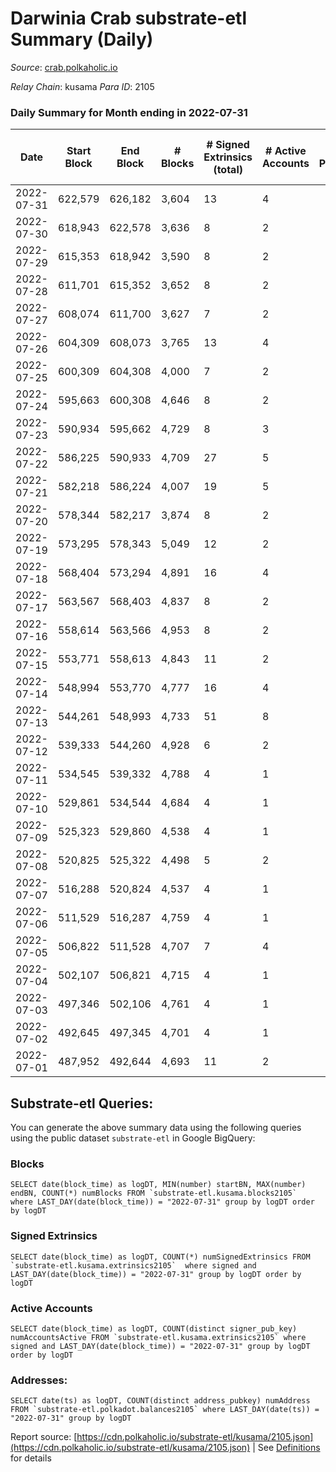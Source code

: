 # Darwinia Crab substrate-etl Summary (Daily)

_Source_: [crab.polkaholic.io](https://crab.polkaholic.io)

*Relay Chain*: kusama
*Para ID*: 2105



### Daily Summary for Month ending in 2022-07-31


| Date | Start Block | End Block | # Blocks | # Signed Extrinsics (total) | # Active Accounts | # Passive | # New | # Addresses with Balances | # Events | # Transfers | # XCM Transfers In | # XCM Transfers Out |
| ---- | ----------- | --------- | -------- | --------------------------- | ----------------- | --------- | ----- | ------------------------- | -------- | ----------- | ------------------ | ------------------- |
| 2022-07-31 | 622,579 | 626,182 | 3,604  | 13 | 4 |  |  | 38 | 7,592 | 334 ($1.30) |   | 1 ($1.00) |
| 2022-07-30 | 618,943 | 622,578 | 3,636  | 8 | 2 |  |  | 37 | 7,562 | 264 ($0.23) |   |   |
| 2022-07-29 | 615,353 | 618,942 | 3,590  | 8 | 2 |  |  | 37 | 7,470 | 264 ($0.23) |   |   |
| 2022-07-28 | 611,701 | 615,352 | 3,652  | 8 | 2 |  |  | 37 | 7,594 | 264 ($0.23) |   |   |
| 2022-07-27 | 608,074 | 611,700 | 3,627  | 7 | 2 |  |  | 37 | 7,475 | 198 ($0.17) |   |   |
| 2022-07-26 | 604,309 | 608,073 | 3,765  | 13 | 4 |  |  | 37 | 7,974 | 392 ($1.31) |   | 1 ($0.99) |
| 2022-07-25 | 600,309 | 604,308 | 4,000  | 7 | 2 |  |  | 37 | 8,221 | 198 ($0.17) |   |   |
| 2022-07-24 | 595,663 | 600,308 | 4,646  | 8 | 2 |  |  | 37 | 9,583 | 264 ($0.23) |   |   |
| 2022-07-23 | 590,934 | 595,662 | 4,729  | 8 | 3 |  |  | 37 | 9,745 | 259 ($0.21) |   | 1 ($0.03) |
| 2022-07-22 | 586,225 | 590,933 | 4,709  | 27 | 5 |  |  | 37 | 10,076 | 544 ($1.13) | 1 ($0.11) | 2 ($0.32) |
| 2022-07-21 | 582,218 | 586,224 | 4,007  | 19 | 5 |  |  | 35 | 8,649 | 559 ($5.75) |   |   |
| 2022-07-20 | 578,344 | 582,217 | 3,874  | 8 | 2 |  |  | 34 | 8,038 | 264 ($0.26) |   |   |
| 2022-07-19 | 573,295 | 578,343 | 5,049  | 12 | 2 |  |  | 34 | 10,476 | 333 ($0.41) |   |   |
| 2022-07-18 | 568,404 | 573,294 | 4,891  | 16 | 4 |  |  | 33 | 10,317 | 470 ($0.51) |   | 4 ($0.09) |
| 2022-07-17 | 563,567 | 568,403 | 4,837  | 8 | 2 |  |  | 32 | 9,964 | 264 ($0.26) |   |   |
| 2022-07-16 | 558,614 | 563,566 | 4,953  | 8 | 2 |  |  | 32 | 10,197 | 264 ($0.27) |   |   |
| 2022-07-15 | 553,771 | 558,613 | 4,843  | 11 | 2 |  |  | 32 | 10,057 | 331 ($0.35) |   |   |
| 2022-07-14 | 548,994 | 553,770 | 4,777  | 16 | 4 |  |  | 32 | 9,978 | 362 ($0.89) |   |   |
| 2022-07-13 | 544,261 | 548,993 | 4,733  | 51 | 8 |  |  | 31 | 10,821 | 1,148 ($18.95) |   | 1 ($0.10) |
| 2022-07-12 | 539,333 | 544,260 | 4,928  | 6 | 2 |  |  | 28 | 9,882 |   |   |   |
| 2022-07-11 | 534,545 | 539,332 | 4,788  | 4 | 1 |  |  | 28 | 9,591 |   |   |   |
| 2022-07-10 | 529,861 | 534,544 | 4,684  | 4 | 1 |  |  | 28 | 9,382 |   |   |   |
| 2022-07-09 | 525,323 | 529,860 | 4,538  | 4 | 1 |  |  | 28 | 9,091 |   |   |   |
| 2022-07-08 | 520,825 | 525,322 | 4,498  | 5 | 2 |  |  | 28 | 9,073 | 60 (-) |   |   |
| 2022-07-07 | 516,288 | 520,824 | 4,537  | 4 | 1 |  |  | 28 | 9,089 |   |   |   |
| 2022-07-06 | 511,529 | 516,287 | 4,759  | 4 | 1 |  |  | 28 | 9,532 |   |   |   |
| 2022-07-05 | 506,822 | 511,528 | 4,707  | 7 | 4 |  |  | 28 | 9,625 | 183 ($0.05) |   |   |
| 2022-07-04 | 502,107 | 506,821 | 4,715  | 4 | 1 |  |  | 26 | 9,445 |   |   |   |
| 2022-07-03 | 497,346 | 502,106 | 4,761  | 4 | 1 |  |  | 26 | 9,536 |   |   |   |
| 2022-07-02 | 492,645 | 497,345 | 4,701  | 4 | 1 |  |  | 26 | 9,417 |   |   |   |
| 2022-07-01 | 487,952 | 492,644 | 4,693  | 11 | 2 |  |  | 26 | 9,707 | 258 ($0.007) |   | 7 ($0.15) |

## Substrate-etl Queries:
You can generate the above summary data using the following queries using the public dataset `substrate-etl` in Google BigQuery:


### Blocks
```
SELECT date(block_time) as logDT, MIN(number) startBN, MAX(number) endBN, COUNT(*) numBlocks FROM `substrate-etl.kusama.blocks2105`  where LAST_DAY(date(block_time)) = "2022-07-31" group by logDT order by logDT
```


### Signed Extrinsics
```
SELECT date(block_time) as logDT, COUNT(*) numSignedExtrinsics FROM `substrate-etl.kusama.extrinsics2105`  where signed and LAST_DAY(date(block_time)) = "2022-07-31" group by logDT order by logDT
```


### Active Accounts
```
SELECT date(block_time) as logDT, COUNT(distinct signer_pub_key) numAccountsActive FROM `substrate-etl.kusama.extrinsics2105` where signed and LAST_DAY(date(block_time)) = "2022-07-31" group by logDT order by logDT
```


### Addresses:
```
SELECT date(ts) as logDT, COUNT(distinct address_pubkey) numAddress FROM `substrate-etl.polkadot.balances2105` where LAST_DAY(date(ts)) = "2022-07-31" group by logDT
```



Report source: [https://cdn.polkaholic.io/substrate-etl/kusama/2105.json](https://cdn.polkaholic.io/substrate-etl/kusama/2105.json) | See [Definitions](/DEFINITIONS.md) for details
